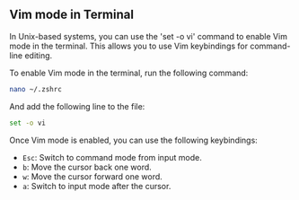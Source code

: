 ## Vim mode in Terminal 

In Unix-based systems, you can use the 'set -o vi' command to enable Vim mode in the terminal. This allows you to use Vim keybindings for command-line editing. 

To enable Vim mode in the terminal, run the following command:

```bash
nano ~/.zshrc
```

And add the following line to the file:
```bash
set -o vi
```


Once Vim mode is enabled, you can use the following keybindings:

- `Esc`: Switch to command mode from input mode.
- `b`: Move the cursor back one word.
- `w`: Move the cursor forward one word.
- `a`: Switch to input mode after the cursor.

